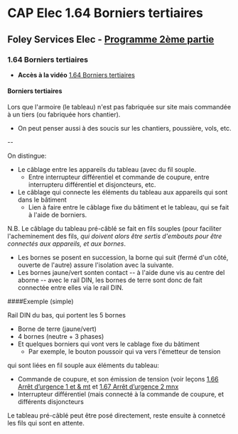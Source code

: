 # CAP Elec 1.64 Borniers tertiaires
## Foley Services Elec - [Programme 2ème partie](../2eme_partie/README.md)

### 1.64 Borniers tertiaires

- **Accès à la vidéo** [1.64 Borniers tertiaires](https://youtu.be/QMEewGe-vYs)

#### Borniers tertiaires

Lors que l'armoire (le tableau) n'est pas fabriquée sur site mais commandée à un tiers (ou fabriquée hors chantier).

- On peut penser aussi à des soucis sur les chantiers, poussière, vols, etc.

--

On distingue:

- Le câblage entre les appareils du tableau (avec du fil souple.
  - Entre interrupteur différentiel et commande de coupure, entre interrupteru différentiel et disjoncteurs, etc.
- Le câblage qui connecte les éléments du tableau aux appareils qui sont dans le bâtiment
  - Lien à faire entre le câblage fixe du bâtiment et le tableau, qui se fait à l'aide de borniers.

N.B. Le câblage du tableau pré-câblé se fait en fils souples (pour faciliter l'acheminement des fils, _qui doivent alors être sertis d'embouts pour être connectés aux appareils, et aux bornes_.

- Les bornes se posent en succession, la borne qui suit (fermé d'un côté, ouverte de l'autre) assure l'isolation avec la suivante.
- Les bornes jaune/vert sonten contact -- à l'aide dune vis au centre del aborne -- avec le rail DIN, les bornes de terre sont donc de fait connectée entre elles via le rail DIN.

####Exemple (simple)

Rail DIN du bas, qui portent les 5 bornes

- Borne de terre (jaune/vert)
- 4 bornes (neutre + 3 phases)
- Et quelques borniers qui vont vers le cablage fixe du bâtiment
  - Par exemple, le bouton poussoir qui va vers l'émetteur de tension

qui sont liées en fil souple aux éléments du tableau:

- Commande de coupure, et son émission de tension (voir leçons [1.66 Arrêt d’urgence 1 et & mt](./CAP_Elec_1_66.md) et [1.67 Arrêt d’urgence 2 mnx](./CAP_Elec_1_67.md)
- Interrupteur différentiel (mais connecté à la commande de coupure, et différents disjoncteurs

Le tableau pré-câblé peut être posé directement, reste ensuite à connetcé les fils qui sont en attente.